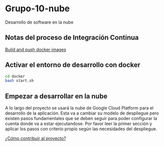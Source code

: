 # Grupo-10-nube

Desarrollo de software en la nube

## Notas del proceso de Integración Continua

[Build and push docker images](https://github.com/marketplace/actions/build-and-push-docker-images)

## Activar el entorno de desarrollo con docker

```bash
cd docker
bash start.sh
```

## Empezar a desarrollar en la nube

A lo largo del proyecto se usará la nube de Google Cloud Platform para el desarrollo de la aplicación. Esta va a cambiar su modelo de despliegue pero existen pasos fundamentales que se deben seguir para poder configurar la cuenta donde va a estar ejecutandose. Por favor leer la primer sección y aplicar los pasos con criterio propio según las necesidades del despliegue.

[¿Cómo contribuir al proyecto?](./CONTRIBUTING.md)